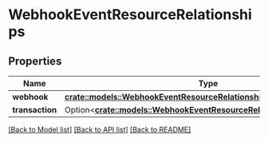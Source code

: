 # WebhookEventResourceRelationships

## Properties

Name | Type | Description | Notes
------------ | ------------- | ------------- | -------------
**webhook** | [**crate::models::WebhookEventResourceRelationshipsWebhook**](WebhookEventResource_relationships_webhook.md) |  | 
**transaction** | Option<[**crate::models::WebhookEventResourceRelationshipsTransaction**](WebhookEventResource_relationships_transaction.md)> |  | [optional]

[[Back to Model list]](../README.md#documentation-for-models) [[Back to API list]](../README.md#documentation-for-api-endpoints) [[Back to README]](../README.md)


